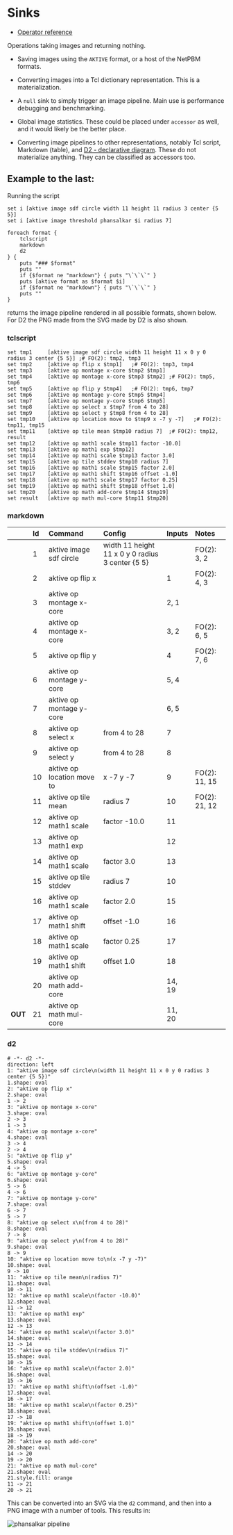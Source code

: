 # Sinks

  - [Operator reference](/doc/trunk/doc/sink.md)

Operations taking images and returning nothing.

  - Saving images using the `AKTIVE` format, or a host of the NetPBM formats.

  - Converting images into a Tcl dictionary representation. This is a materialization.

  - A `null` sink to simply trigger an image pipeline. Main use is performance debugging and
    benchmarking.

  - Global image statistics. These could be placed under `accessor` as well, and it would likely be
    the better place.

  - Converting image pipelines to other representations, notably Tcl script, Markdown (table), and
    [D2 - declarative diagram](https://d2lang.com/). These do not materialize anything. They can be
    classified as accessors too.

## Example to the last:

Running the script

```
set i [aktive image sdf circle width 11 height 11 radius 3 center {5 5}]
set i [aktive image threshold phansalkar $i radius 7]

foreach format {
    tclscript
    markdown
    d2
} {
    puts "### $format"
    puts ""
    if {$format ne "markdown"} { puts "\`\`\`" }
    puts [aktive format as $format $i]
    if {$format ne "markdown"} { puts "\`\`\`" }
    puts ""
}
```

returns the image pipeline rendered in all possible formats, shown below.
For D2 the PNG made from the SVG made by D2 is also shown.

### tclscript

```
set tmp1     [aktive image sdf circle width 11 height 11 x 0 y 0 radius 3 center {5 5}]	;# FO(2): tmp2, tmp3
set tmp2     [aktive op flip x $tmp1]	;# FO(2): tmp3, tmp4
set tmp3     [aktive op montage x-core $tmp2 $tmp1]
set tmp4     [aktive op montage x-core $tmp3 $tmp2]	;# FO(2): tmp5, tmp6
set tmp5     [aktive op flip y $tmp4]	;# FO(2): tmp6, tmp7
set tmp6     [aktive op montage y-core $tmp5 $tmp4]
set tmp7     [aktive op montage y-core $tmp6 $tmp5]
set tmp8     [aktive op select x $tmp7 from 4 to 28]
set tmp9     [aktive op select y $tmp8 from 4 to 28]
set tmp10    [aktive op location move to $tmp9 x -7 y -7]	;# FO(2): tmp11, tmp15
set tmp11    [aktive op tile mean $tmp10 radius 7]	;# FO(2): tmp12, result
set tmp12    [aktive op math1 scale $tmp11 factor -10.0]
set tmp13    [aktive op math1 exp $tmp12]
set tmp14    [aktive op math1 scale $tmp13 factor 3.0]
set tmp15    [aktive op tile stddev $tmp10 radius 7]
set tmp16    [aktive op math1 scale $tmp15 factor 2.0]
set tmp17    [aktive op math1 shift $tmp16 offset -1.0]
set tmp18    [aktive op math1 scale $tmp17 factor 0.25]
set tmp19    [aktive op math1 shift $tmp18 offset 1.0]
set tmp20    [aktive op math add-core $tmp14 $tmp19]
set result   [aktive op math mul-core $tmp11 $tmp20]
```

### markdown

||Id|Command|Config|Inputs|Notes|
|:---|:---|:---|:---|:---|:---|
||1|aktive image sdf circle|width 11 height 11 x 0 y 0 radius 3 center {5 5}||FO(2): 3, 2|
||2|aktive op flip x||1|FO(2): 4, 3|
||3|aktive op montage x-core||2, 1||
||4|aktive op montage x-core||3, 2|FO(2): 6, 5|
||5|aktive op flip y||4|FO(2): 7, 6|
||6|aktive op montage y-core||5, 4||
||7|aktive op montage y-core||6, 5||
||8|aktive op select x|from 4 to 28|7||
||9|aktive op select y|from 4 to 28|8||
||10|aktive op location move to|x -7 y -7|9|FO(2): 11, 15|
||11|aktive op tile mean|radius 7|10|FO(2): 21, 12|
||12|aktive op math1 scale|factor -10.0|11||
||13|aktive op math1 exp||12||
||14|aktive op math1 scale|factor 3.0|13||
||15|aktive op tile stddev|radius 7|10||
||16|aktive op math1 scale|factor 2.0|15||
||17|aktive op math1 shift|offset -1.0|16||
||18|aktive op math1 scale|factor 0.25|17||
||19|aktive op math1 shift|offset 1.0|18||
||20|aktive op math add-core||14, 19||
|__OUT__|21|aktive op math mul-core||11, 20||

### d2

```
# -*- d2 -*-
direction: left
1: "aktive image sdf circle\n(width 11 height 11 x 0 y 0 radius 3 center {5 5})"
1.shape: oval
2: "aktive op flip x"
2.shape: oval
1 -> 2
3: "aktive op montage x-core"
3.shape: oval
2 -> 3
1 -> 3
4: "aktive op montage x-core"
4.shape: oval
3 -> 4
2 -> 4
5: "aktive op flip y"
5.shape: oval
4 -> 5
6: "aktive op montage y-core"
6.shape: oval
5 -> 6
4 -> 6
7: "aktive op montage y-core"
7.shape: oval
6 -> 7
5 -> 7
8: "aktive op select x\n(from 4 to 28)"
8.shape: oval
7 -> 8
9: "aktive op select y\n(from 4 to 28)"
9.shape: oval
8 -> 9
10: "aktive op location move to\n(x -7 y -7)"
10.shape: oval
9 -> 10
11: "aktive op tile mean\n(radius 7)"
11.shape: oval
10 -> 11
12: "aktive op math1 scale\n(factor -10.0)"
12.shape: oval
11 -> 12
13: "aktive op math1 exp"
13.shape: oval
12 -> 13
14: "aktive op math1 scale\n(factor 3.0)"
14.shape: oval
13 -> 14
15: "aktive op tile stddev\n(radius 7)"
15.shape: oval
10 -> 15
16: "aktive op math1 scale\n(factor 2.0)"
16.shape: oval
15 -> 16
17: "aktive op math1 shift\n(offset -1.0)"
17.shape: oval
16 -> 17
18: "aktive op math1 scale\n(factor 0.25)"
18.shape: oval
17 -> 18
19: "aktive op math1 shift\n(offset 1.0)"
19.shape: oval
18 -> 19
20: "aktive op math add-core"
20.shape: oval
14 -> 20
19 -> 20
21: "aktive op math mul-core"
21.shape: oval
21.style.fill: orange
11 -> 21
20 -> 21
```

This can be converted into an SVG via the `d2` command,
and then into a PNG image with a number of tools. This
results in:

![phansalkar pipeline](/doc/trunk/etc/sink/README-pipeline.png)

